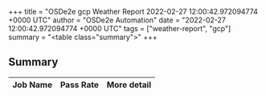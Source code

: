 +++
title = "OSDe2e gcp Weather Report 2022-02-27 12:00:42.972094774 +0000 UTC"
author = "OSDe2e Automation"
date = "2022-02-27 12:00:42.972094774 +0000 UTC"
tags = ["weather-report", "gcp"]
summary = "<table class=\"summary\"></table>"
+++
## Summary

| Job Name | Pass Rate | More detail |
|----------|-----------|-------------|





